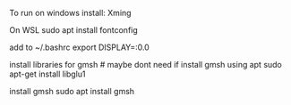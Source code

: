 To run on windows install:
Xming

On WSL
sudo apt install fontconfig

add to ~/.bashrc
export DISPLAY=:0.0

install libraries for gmsh # maybe dont need if install gmsh using apt
sudo apt-get install libglu1

install gmsh
sudo apt install gmsh